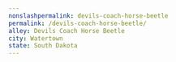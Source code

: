 ```yaml
---
﻿nonslashpermalink: devils-coach-horse-beetle
permalink: /devils-coach-horse-beetle/
alley: Devils Coach Horse Beetle
city: Watertown
state: South Dakota
---
```

